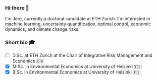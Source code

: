 ### Hi there 👋

I'm Jere, currently a doctoral candidate at ETH Zurich. I'm interested in machine learning, uncertainty quantification, optimal control, economic dynamics, and climate change risks. 

### Short bio :mortar_board:
* [ ] D.Sc. at ETH Zurich at the Chair of Integrative Risk Management and Economics 🇨🇭
* [x] M.Sc. in Environmental Economics at University of Helsinki 🇫🇮
* [x] B.Sc. in Environmental Economics at University of Helsinki 🇫🇮
